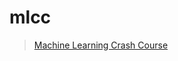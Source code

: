 # mlcc

> [Machine Learning Crash Course](https://developers.google.com/machine-learning/crash-course/)


